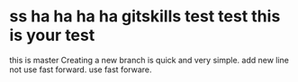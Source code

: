 ss
ha ha ha ha
gitskills
test test
this is your test
=========
this is master
Creating a new branch is quick and very simple.
add new line
not use fast forward.
use fast forware.
